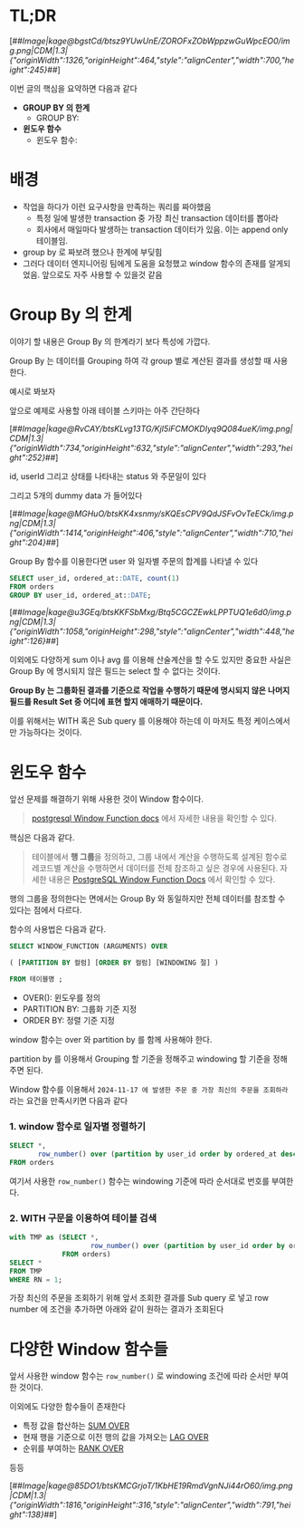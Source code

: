 # TL;DR

[##_Image|kage@bgstCd/btsz9YUwUnE/ZOROFxZObWppzwGuWpcEO0/img.png|CDM|1.3|{"originWidth":1326,"originHeight":464,"style":"alignCenter","width":700,"height":245}_##]

이번 글의 핵심을 요약하면 다음과 같다

- **GROUP BY 의 한계**
  - GROUP BY:
- **윈도우 함수**
  - 윈도우 함수:

# 배경

- 작업을 하다가 이런 요구사항을 만족하는 쿼리를 짜야했음
  - 특정 일에 발생한 transaction 중 가장 최신 transaction 데이터를 뽑아라
  - 회사에서 매일마다 발생하는 transaction 데이터가 있음. 이는 append only 테이블임.
- group by 로 짜보려 했으나 한계에 부딪힘
- 그러다 데이터 엔지니어링 팀에게 도움을 요청했고 window 함수의 존재를 알게되었음. 앞으로도 자주 사용할 수 있을것 같음

# Group By 의 한계

이야기 할 내용은 Group By 의 한계라기 보다 특성에 가깝다.

Group By 는 데이터를 Grouping 하여 각 group 별로 계산된 결과를 생성할 때 사용한다.

예시로 봐보자

앞으로 예제로 사용할 아래 테이블 스키마는 아주 간단하다

[##_Image|kage@RvCAY/btsKLvg13TG/KjI5iFCMOKDIyq9Q084ueK/img.png|CDM|1.3|{"originWidth":734,"originHeight":632,"style":"alignCenter","width":293,"height":252}_##]

id, userId 그리고 상태를 나타내는 status 와 주문일이 있다

그리고 5개의 dummy data 가 들어있다

[##_Image|kage@MGHuO/btsKK4xsnmy/sKQEsCPV9QdJSFvOvTeECk/img.png|CDM|1.3|{"originWidth":1414,"originHeight":406,"style":"alignCenter","width":710,"height":204}_##]

Group By 함수를 이용한다면 user 와 일자별 주문의 합계를 나타낼 수 있다

```sql
SELECT user_id, ordered_at::DATE, count(1)
FROM orders
GROUP BY user_id, ordered_at::DATE;
```

[##_Image|kage@u3GEq/btsKKFSbMxg/Btq5CGCZEwkLPPTUQ1e6d0/img.png|CDM|1.3|{"originWidth":1058,"originHeight":298,"style":"alignCenter","width":448,"height":126}_##]

이외에도 다양하게 sum 이나 avg 를 이용해 산술계산을 할 수도 있지만 중요한 사실은 Group By 에 명시되지 않은 필드는 select 할 수 없다는 것이다.

**Group By 는 그룹화된 결과를 기준으로 작업을 수행하기 때문에 명시되지 않은 나머지 필드를 Result Set 중 어디에 표현 할지 애매하기 때문이다.**

이를 위해서는 WITH 혹은 Sub query 를 이용해야 하는데 이 마저도 특정 케이스에서만 가능하다는 것이다.

# 윈도우 함수

앞선 문제를 해결하기 위해 사용한 것이 Window 함수이다.

> [postgresql Window Function docs](https://www.postgresql.org/docs/current/tutorial-window.html) 에서 자세한 내용을 확인할 수 있다.

핵심은 다음과 같다.

> 테이블에서 **행 그룹**을 정의하고, 그룹 내에서 계산을 수행하도록 설계된 함수로 레코드별 계산을 수행하면서 데이터를 전체 참조하고 싶은 경우에 사용된다. 자세한 내용은 [PostgreSQL Window Function Docs](https://www.postgresql.org/docs/current/tutorial-window.html) 에서 확인할 수 있다.

행의 그룹을 정의한다는 면에서는 Group By 와 동일하지만 전체 데이터를 참조할 수 있다는 점에서 다르다.

함수의 사용법은 다음과 같다.

```sql
SELECT WINDOW_FUNCTION (ARGUMENTS) OVER

( [PARTITION BY 컬럼] [ORDER BY 컬럼] [WINDOWING 절] )

FROM 테이블명 ;
```

- OVER(): 윈도우를 정의
- PARTITION BY: 그룹화 기준 지정
- ORDER BY: 정렬 기준 지정

window 함수는 over 와 partition by 를 함께 사용해야 한다.

partition by 를 이용해서 Grouping 할 기준을 정해주고 windowing 할 기준을 정해주면 된다.

Window 함수를 이용해서 `2024-11-17 에 발생한 주문 중 가장 최신의 주문을 조회하라` 라는 요건을 만족시키면 다음과 같다

### 1. window 함수로 일자별 정렬하기

```sql
SELECT *,
       row_number() over (partition by user_id order by ordered_at desc)
FROM orders
```

여기서 사용한 `row_number()` 함수는 windowing 기준에 따라 순서대로 번호를 부여한다.

### 2. WITH 구문을 이용하여 테이블 검색

```sql
with TMP as (SELECT *,
                    row_number() over (partition by user_id order by ordered_at desc) as RN
             FROM orders)
SELECT *
FROM TMP
WHERE RN = 1;
```

가장 최신의 주문을 조회하기 위해 앞서 조회한 결과를 Sub query 로 넣고 row number 에 조건을 추가하면 아래와 같이 원하는 결과가 조회된다

# 다양한 Window 함수들

앞서 사용한 window 함수는 `row_number()` 로 windowing 조건에 따라 순서만 부여한 것이다.

이외에도 다양한 함수들이 존재한다

- 특정 값을 합산하는 [SUM OVER](https://docs.aws.amazon.com/redshift/latest/dg/r_WF_SUM.html)
- 현재 행을 기준으로 이전 행의 값을 가져오는 [LAG OVER](https://docs.aws.amazon.com/redshift/latest/dg/r_WF_LAG.html)
- 순위를 부여하는 [RANK OVER](https://docs.aws.amazon.com/redshift/latest/dg/r_WF_RANK.html)

등등

[##_Image|kage@85DO1/btsKMCGrjoT/1KbHE19RmdVgnNJi44rO60/img.png|CDM|1.3|{"originWidth":1816,"originHeight":316,"style":"alignCenter","width":791,"height":138}_##]

